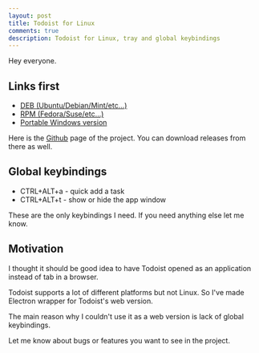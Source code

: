 ```yaml
---
layout: post
title: Todoist for Linux
comments: true
description: Todoist for Linux, tray and global keybindings
---
```


Hey everyone.

## Links first

* [DEB (Ubuntu/Debian/Mint/etc...)](https://github.com/KryDos/todoist-linux/releases/)
* [RPM (Fedora/Suse/etc...)](https://github.com/KryDos/todoist-linux/releases/)
* [Portable Windows version](https://github.com/KryDos/todoist-linux/releases/)

Here is the [Github](https://github.com/KryDos/todoist-linux) page of the project.
You can download releases from there as well.

## Global keybindings

* CTRL+ALT+a - quick add a task
* CTRL+ALT+t - show or hide the app window

These are the only keybindings I need. If you need anything else let me know.

## Motivation

I thought it should be good idea to have Todoist opened as an application instead of tab in a browser.

Todoist supports a lot of different platforms but not Linux.
So I've made Electron wrapper for Todoist's web version.

The main reason why I couldn't use it as a web version is lack of global keybindings.

Let me know about bugs or features you want to see in the project.
